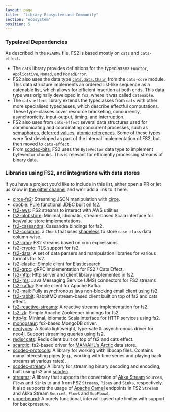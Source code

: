 ```yaml
---
layout: page
title:  "Library Ecosystem and Community"
section: "ecosystem"
position: 5
---
```


### Typelevel Dependencies

As described in the `README` file, FS2 is based mostly on `cats` and `cats-effect`.

* The `cats` library provides definitions for the typeclasses `Functor`, `Applicative`, `Monad`, and `MonadError`.
* FS2 also uses the data type [`cats.data.Chain`](https://typelevel.org/cats/datatypes/chain.html) from the `cats-core` module. This data structure implements an ordered list-like sequence as a catenable list, which allows for efficient insertion at both ends. This data type was originally developed in `fs2`, where it was called `Catenable`.
* The `cats-effect` library extends the typeclasses from `cats` with other more specialised typeclasses, which describe effectful computations. These type-classes cover resource  bracketing, concurrency, asynchronicity, input-output, timing, and interruption.
* FS2 also uses from `cats-effect` several data structures used for communicating  and coordinating concurrent processes, such as [semaphores](https://typelevel.org/cats-effect/concurrency/semaphore.html), [deferred values](https://typelevel.org/cats-effect/concurrency/deferred.html), [atomic references](https://typelevel.org/cats-effect/concurrency/ref.html). Some of these types were first developed as part of the internal implementation of FS2, but then moved to `cats-effect`.
* From [scodec-bits](https://github.com/scodec/scodec-bits), FS2 uses the `ByteVector` data type to implement bytevector chunks. This is relevant for efficiently processing streams of binary data.

### Libraries using FS2, and integrations with data stores

If you have a project you'd like to include in this list, either open a PR or let us know in [the gitter channel](https://gitter.im/functional-streams-for-scala/fs2) and we'll add a link to it here.

* [circe-fs2](https://github.com/circe/circe-fs2): Streaming JSON manipulation with [circe](https://github.com/circe/circe).
* [doobie](https://github.com/tpolecat/doobie): Pure functional JDBC built on fs2.
* [fs2-aws](https://github.com/saksdirect/fs2-aws): FS2 streams to interact with AWS utilities
* [fs2-blobstore](https://github.com/lendup/fs2-blobstore): Minimal, idiomatic, stream-based Scala interface for key/value store implementations.
* [fs2-cassandra](https://github.com/Spinoco/fs2-cassandra): Cassandra bindings for fs2.
* [fs2-columns](https://gitlab.com/lJoublanc/fs2-columns): a `Chunk` that uses [shapeless](https://github.com/milessabin/shapeless) to store `case class` data column-wise.
* [fs2-cron](https://github.com/fthomas/fs2-cron): FS2 streams based on cron expressions.
* [fs2-crypto](https://github.com/Spinoco/fs2-crypto): TLS support for fs2.
* [fs2-data](https://github.com/satabin/fs2-data): A set of data parsers and manipulation libraries for various formats for fs2.
* [fs2-elastic](https://github.com/amarrella/fs2-elastic): Simple client for Elasticsearch.
* [fs2-grpc](https://github.com/fiadliel/fs2-grpc): gRPC implementation for FS2 / Cats Effect.
* [fs2-http](https://github.com/Spinoco/fs2-http): Http server and client library implemented in fs2.
* [fs2-jms](https://github.com/kiambogo/fs2-jms): Java Messaging Service (JMS) connectors for FS2 streams
* [fs2-kafka](https://github.com/Spinoco/fs2-kafka): Simple client for Apache Kafka.
* [fs2-mail](https://github.com/Spinoco/fs2-mail): Fully asynchronous java non-blocking email client using fs2.
* [fs2-rabbit](https://fs2-rabbit.profunktor.dev/): RabbitMQ stream-based client built on top of fs2 and cats effect.
* [fs2-reactive-streams](https://github.com/zainab-ali/fs2-reactive-streams): A reactive streams implementation for fs2.
* [fs2-zk](https://github.com/Spinoco/fs2-zk): Simple Apache Zookeeper bindings for fs2.
* [http4s](http://http4s.org/): Minimal, idiomatic Scala interface for HTTP services using fs2.
* [mongosaur](https://gitlab.com/lJoublanc/mongosaur): fs2-based MongoDB driver.
* [neotypes](https://github.com/neotypes/neotypes): A Scala lightweight, type-safe & asynchronous driver for neo4j. Support streaming queries using fs2.
* [redis4cats](https://redis4cats.profunktor.dev/): Redis client built on top of fs2 and cats effect.
* [scarctic](https://gitlab.com/lJoublanc/scarctic): fs2-based driver for [MAN/AHL's Arctic](https://github.com/manahl/arctic) data store.
* [scodec-protocols](https://github.com/scodec/scodec-protocols): A library for working with libpcap files. Contains many interesting pipes (e.g., working with time series and playing back streams at various rates).
* [scodec-stream](https://github.com/scodec/scodec-stream): A library for streaming binary decoding and encoding, built using fs2 and [scodec](https://github.com/scodec/scodec).
* [streamz](https://github.com/krasserm/streamz): A library that supports the conversion of [Akka Stream](http://doc.akka.io/docs/akka/2.4/scala/stream/index.html) `Source`s, `Flow`s and `Sink`s to and from FS2 `Stream`s, `Pipe`s and `Sink`s, respectively. It also supports the usage of [Apache Camel](http://camel.apache.org/) endpoints in FS2 `Stream`s and Akka Stream `Source`s, `Flow`s and `SubFlow`s.
* [upperbound](https://github.com/SystemFw/upperbound): A purely functional, interval-based rate limiter with support for backpressure.
